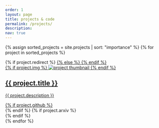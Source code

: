 ```yaml
---
order: 1
layout: page
title: projects & code
permalink: /projects/
description: 
nav: true
---
```


<div class="projects grid">

  {% assign sorted_projects = site.projects | sort: "importance" %}
  {% for project in sorted_projects %}
  <div class="grid-item">
    {% if project.redirect %}
    <a href="{{ project.redirect }}" target="_blank">
    {% else %}
    <a href="{{ project.url | relative_url }}">
    {% endif %}
      <div class="card hoverable">
        {% if project.img %}
        <img src="{{ project.img | relative_url }}" alt="project thumbnail">
        {% endif %}
        <div class="card-body">
          <h2 class="card-title text-lowercase">{{ project.title }}</h2>
          <p class="card-text">{{ project.description }}</p>
          <div class="row ml-1 mr-1 p-0 icon-wrapper">
            {% if project.github %}
              <div class="icon" data-toggle="tooltip" title="Code Repository">
                <a href="{{ project.github }}" target="_blank"><i class="fab fa-github gh-icon"></i></a>
              </div>
            {% endif %}
            {% if project.arxiv %}
              <div class="icon" data-toggle="tooltip" title="arXiv link">
                <a href="{{ project.arxiv }}" target="_blank"><i class="ai ai-arxiv ai"></i></a>
              </div>
            {% endif %}
          </div>
        </div>
      </div>
    </a>
  </div>
{% endfor %}

</div>
